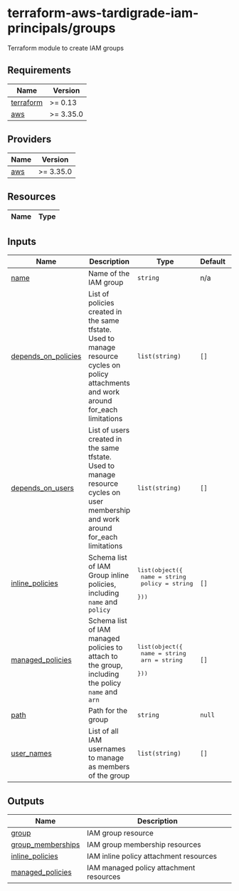 # terraform-aws-tardigrade-iam-principals/groups

Terraform module to create IAM groups


<!-- BEGIN TFDOCS -->
## Requirements

| Name | Version |
|------|---------|
| <a name="requirement_terraform"></a> [terraform](#requirement\_terraform) | >= 0.13 |
| <a name="requirement_aws"></a> [aws](#requirement\_aws) | >= 3.35.0 |

## Providers

| Name | Version |
|------|---------|
| <a name="provider_aws"></a> [aws](#provider\_aws) | >= 3.35.0 |

## Resources

| Name | Type |
|------|------|

## Inputs

| Name | Description | Type | Default | Required |
|------|-------------|------|---------|:--------:|
| <a name="input_name"></a> [name](#input\_name) | Name of the IAM group | `string` | n/a | yes |
| <a name="input_depends_on_policies"></a> [depends\_on\_policies](#input\_depends\_on\_policies) | List of policies created in the same tfstate. Used to manage resource cycles on policy attachments and work around for\_each limitations | `list(string)` | `[]` | no |
| <a name="input_depends_on_users"></a> [depends\_on\_users](#input\_depends\_on\_users) | List of users created in the same tfstate. Used to manage resource cycles on user membership and work around for\_each limitations | `list(string)` | `[]` | no |
| <a name="input_inline_policies"></a> [inline\_policies](#input\_inline\_policies) | Schema list of IAM Group inline policies, including `name` and `policy` | <pre>list(object({<br>    name   = string<br>    policy = string<br>  }))</pre> | `[]` | no |
| <a name="input_managed_policies"></a> [managed\_policies](#input\_managed\_policies) | Schema list of IAM managed policies to attach to the group, including the policy `name` and `arn` | <pre>list(object({<br>    name = string<br>    arn  = string<br>  }))</pre> | `[]` | no |
| <a name="input_path"></a> [path](#input\_path) | Path for the group | `string` | `null` | no |
| <a name="input_user_names"></a> [user\_names](#input\_user\_names) | List of all IAM usernames to manage as members of the group | `list(string)` | `[]` | no |

## Outputs

| Name | Description |
|------|-------------|
| <a name="output_group"></a> [group](#output\_group) | IAM group resource |
| <a name="output_group_memberships"></a> [group\_memberships](#output\_group\_memberships) | IAM group membership resources |
| <a name="output_inline_policies"></a> [inline\_policies](#output\_inline\_policies) | IAM inline policy attachment resources |
| <a name="output_managed_policies"></a> [managed\_policies](#output\_managed\_policies) | IAM managed policy attachment resources |

<!-- END TFDOCS -->
